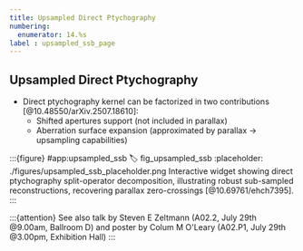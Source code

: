 ```yaml
---
title: Upsampled Direct Ptychography
numbering:
  enumerator: 14.%s
label : upsampled_ssb_page
---
```


## Upsampled Direct Ptychography

- Direct ptychography kernel can be factorized in two contributions [@10.48550/arXiv.2507.18610]:  
  - Shifted apertures support (not included in parallax)
  - Aberration surface expansion (approximated by parallax &rarr; upsampling capabilities)

:::{figure} #app:upsampled_ssb
:label: fig_upsampled_ssb
:placeholder: ./figures/upsampled_ssb_placeholder.png
Interactive widget showing direct ptychography split-operator decomposition, illustrating robust sub-sampled reconstructions, recovering parallax zero-crossings [@10.69761/ehch7395].
:::

:::{attention}
See also talk by Steven E Zeltmann (A02.2, July 29th \@9.00am, Ballroom D) and poster by Colum M O'Leary (A02.P1, July 29th \@3.00pm, Exhibition Hall)
:::
